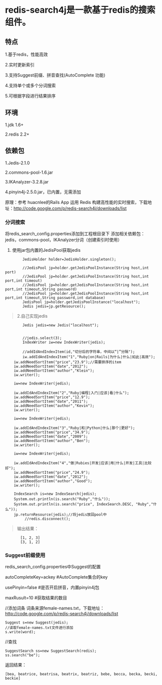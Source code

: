 # redis-search4j是一款基于redis的搜索组件。 #

## 特点 ##

1.基于redis，性能高效

2.实时更新索引

3.支持Suggest前缀、拼音查找(AutoComplete 功能)

4.支持单个或多个分词搜索

5.可根据字段进行结果排序

## 环境 ##

1.jdk 1.6+

2.redis 2.2+

## 依赖包 ##
1.Jedis-2.1.0

2.commons-pool-1.6.jar

3.IKAnalyzer-3.2.8.jar

4.pinyin4j-2.5.0.jar，已内置，无需添加

原理：参考 huacnlee的Rails App 运用 Redis 构建高性能的实时搜索，下载地址：http://code.google.com/p/redis-search4j/downloads/list


### 分词搜索 ###
将redis\_search\_config.properties添加到工程根目录下
添加相关依赖包：jedis，commons-pool，IKAnalyzer分词（创建索引时使用）

  1. 使用jar包内置的JedisPool获取jedis
```
        JedisHolder holder=JedisHolder.singleton();

        //JedisPool jp=holder.getJedisPoolInstance(String host,int port)
        //JedisPool jp=holder.getJedisPoolInstance(String host,int port,int timeout)
        //JedisPool jp=holder.getJedisPoolInstance(String host,int port,int timeout,String password)
        //JedisPool jp=holder.getJedisPoolInstance(String host,int port,int timeout,String password,int database)
        JedisPool jp=holder.getJedisPoolInstance("localhost");
        Jedis jedis=jp.getResource();
```

> 2.自己实现jedis
```
        Jedis jedis=new Jedis("localhost");
```
```
        
        //jedis.select(3);
        IndexWriter iw=new IndexWriter(jedis);

        //addIdAndIndexItem(id,"切分后的字符串，中间以“|”分隔");
        iw.addIdAndIndexItem("1","Ruby|on|Rails|为什么|什么|如此|高效");
	iw.addNeedSortItem("price","23.9");//需要排序的item
	iw.addNeedSortItem("date","2012");
	iw.addNeedSortItem("author","Klein");
	iw.writer();
	
	iw=new IndexWriter(jedis);
	
	iw.addIdAndIndexItem("2","Ruby|编程|入门|应该|看|什么");
	iw.addNeedSortItem("price","12.9");
	iw.addNeedSortItem("date","2011");
	iw.addNeedSortItem("author","Kevin");
	iw.writer();
	
	iw=new IndexWriter(jedis);
	
	iw.addIdAndIndexItem("3","Ruby|和|Python|什么|那个|更好");
	iw.addNeedSortItem("price","34.9");
	iw.addNeedSortItem("date","2009");
	iw.addNeedSortItem("author","Ben");
	iw.writer();
	
	iw=new IndexWriter(jedis);
	
	iw.addIdAndIndexItem("4","做|Rubies|开发|应该|用|什么|开发|工具|比较好");
	iw.addNeedSortItem("price","24.9");
	iw.addNeedSortItem("date","2012");
	iw.addNeedSortItem("author","Good");
	iw.writer();
	
	IndexSearch is=new IndexSearch(jedis);
	System.out.println(is.search("Ruby","什么"));
	System.out.println(is.search("price", IndexSearch.DESC, "Ruby","什么"));
	jp.returnResource(jedis);//将jedis放回pool中
         //redis.disconnect();
```

> 输出结果：
```
       [1, 2, 3]
       [3, 1, 2]
```
### Suggest前缀使用 ###
redis\_search\_config.properties中Suggest的配置

autoCompleteKey=ackey #AutoComplete集合的key

usePinyin=false       #是否开启拼音，内置pinyin4j包

maxRusult=10          #获取结果的数目

//添加词条
词条来源female-names.txt，下载地址： http://code.google.com/p/redis-search4j/downloads/list

```
Suggest s=new Suggest(jedis);
//读取female-names.txt文件进行添加
s.write(word);
```

//查找
```
SuggestSearch ss=new SuggestSearch(redis);
ss.search("be");
```
返回结果：

```
[bea, beatrice, beatrisa, beatrix, beatriz, bebe, becca, becka, becki, beckie]
```
